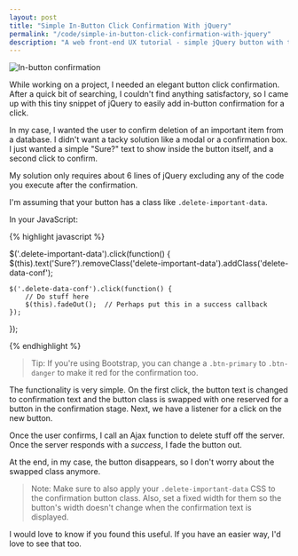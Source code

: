 ```yaml
---
layout: post
title: "Simple In-Button Click Confirmation With jQuery"
permalink: "/code/simple-in-button-click-confirmation-with-jquery"
description: "A web front-end UX tutorial - simple jQuery button with text that changes to verify user intent."
---
```


![In-button confirmation](/assets/jquery-btn-confirm-gif.gif)

While working on a project, I needed an elegant button click confirmation. After a quick bit of searching, I couldn't find anything satisfactory, so I came up with this tiny snippet of jQuery to easily add in-button confirmation for a click.

In my case, I wanted the user to confirm deletion of an important item from a database. I didn't want a tacky solution like a modal or a confirmation box. I just wanted a simple "Sure?" text to show inside the button itself, and a second click to confirm.

My solution only requires about 6 lines of jQuery excluding any of the code you execute after the confirmation.

<!--more-->

I'm assuming that your button has a class like `.delete-important-data`.

In your JavaScript:

{% highlight javascript %}

$('.delete-important-data').click(function() {
    $(this).text('Sure?').removeClass('delete-important-data').addClass('delete-data-conf');
    
    $('.delete-data-conf').click(function() {
        // Do stuff here
        $(this).fadeOut();  // Perhaps put this in a success callback
    });
});

{% endhighlight %}

>Tip: If you're using Bootstrap, you can change a `.btn-primary` to `.btn-danger` to make it red for the confirmation too.

The functionality is very simple. On the first click, the button text is changed to confirmation text and the button class is swapped with one reserved for a button in the confirmation stage. Next, we have a listener for a click on the new button.

Once the user confirms, I call an Ajax function to delete stuff off the server. Once the server responds with a *success*, I fade the button out.

At the end, in my case, the button disappears, so I don't worry about the swapped class anymore.

>Note: Make sure to also apply your `.delete-important-data` CSS to the confirmation button class. Also, set a fixed width for them so the button's width doesn't change when the confirmation text is displayed.

I would love to know if you found this useful. If you have an easier way, I'd love to see that too.
